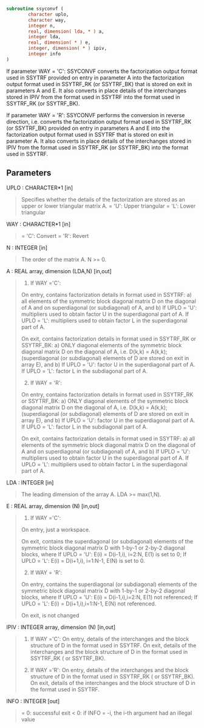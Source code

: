 ```fortran
subroutine ssyconvf (
        character uplo,
        character way,
        integer n,
        real, dimension( lda, * ) a,
        integer lda,
        real, dimension( * ) e,
        integer, dimension( * ) ipiv,
        integer info
)
```

If parameter WAY = 'C':
SSYCONVF converts the factorization output format used in
SSYTRF provided on entry in parameter A into the factorization
output format used in SSYTRF_RK (or SSYTRF_BK) that is stored
on exit in parameters A and E. It also converts in place details of
the interchanges stored in IPIV from the format used in SSYTRF into
the format used in SSYTRF_RK (or SSYTRF_BK).

If parameter WAY = 'R':
SSYCONVF performs the conversion in reverse direction, i.e.
converts the factorization output format used in SSYTRF_RK
(or SSYTRF_BK) provided on entry in parameters A and E into
the factorization output format used in SSYTRF that is stored
on exit in parameter A. It also converts in place details of
the interchanges stored in IPIV from the format used in SSYTRF_RK
(or SSYTRF_BK) into the format used in SSYTRF.

## Parameters
UPLO : CHARACTER\*1 [in]
> Specifies whether the details of the factorization are
> stored as an upper or lower triangular matrix A.
> = 'U':  Upper triangular
> = 'L':  Lower triangular

WAY : CHARACTER\*1 [in]
> = 'C': Convert
> = 'R': Revert

N : INTEGER [in]
> The order of the matrix A.  N >= 0.

A : REAL array, dimension (LDA,N) [in,out]
> 
> 1) If WAY ='C':
> 
> On entry, contains factorization details in format used in
> SSYTRF:
> a) all elements of the symmetric block diagonal
> matrix D on the diagonal of A and on superdiagonal
> (or subdiagonal) of A, and
> b) If UPLO = 'U': multipliers used to obtain factor U
> in the superdiagonal part of A.
> If UPLO = 'L': multipliers used to obtain factor L
> in the superdiagonal part of A.
> 
> On exit, contains factorization details in format used in
> SSYTRF_RK or SSYTRF_BK:
> a) ONLY diagonal elements of the symmetric block diagonal
> matrix D on the diagonal of A, i.e. D(k,k) = A(k,k);
> (superdiagonal (or subdiagonal) elements of D
> are stored on exit in array E), and
> b) If UPLO = 'U': factor U in the superdiagonal part of A.
> If UPLO = 'L': factor L in the subdiagonal part of A.
> 
> 2) If WAY = 'R':
> 
> On entry, contains factorization details in format used in
> SSYTRF_RK or SSYTRF_BK:
> a) ONLY diagonal elements of the symmetric block diagonal
> matrix D on the diagonal of A, i.e. D(k,k) = A(k,k);
> (superdiagonal (or subdiagonal) elements of D
> are stored on exit in array E), and
> b) If UPLO = 'U': factor U in the superdiagonal part of A.
> If UPLO = 'L': factor L in the subdiagonal part of A.
> 
> On exit, contains factorization details in format used in
> SSYTRF:
> a) all elements of the symmetric block diagonal
> matrix D on the diagonal of A and on superdiagonal
> (or subdiagonal) of A, and
> b) If UPLO = 'U': multipliers used to obtain factor U
> in the superdiagonal part of A.
> If UPLO = 'L': multipliers used to obtain factor L
> in the superdiagonal part of A.

LDA : INTEGER [in]
> The leading dimension of the array A.  LDA >= max(1,N).

E : REAL array, dimension (N) [in,out]
> 
> 1) If WAY ='C':
> 
> On entry, just a workspace.
> 
> On exit, contains the superdiagonal (or subdiagonal)
> elements of the symmetric block diagonal matrix D
> with 1-by-1 or 2-by-2 diagonal blocks, where
> If UPLO = 'U': E(i) = D(i-1,i), i=2:N, E(1) is set to 0;
> If UPLO = 'L': E(i) = D(i+1,i), i=1:N-1, E(N) is set to 0.
> 
> 2) If WAY = 'R':
> 
> On entry, contains the superdiagonal (or subdiagonal)
> elements of the symmetric block diagonal matrix D
> with 1-by-1 or 2-by-2 diagonal blocks, where
> If UPLO = 'U': E(i) = D(i-1,i),i=2:N, E(1) not referenced;
> If UPLO = 'L': E(i) = D(i+1,i),i=1:N-1, E(N) not referenced.
> 
> On exit, is not changed

IPIV : INTEGER array, dimension (N) [in,out]
> 
> 1) If WAY ='C':
> On entry, details of the interchanges and the block
> structure of D in the format used in SSYTRF.
> On exit, details of the interchanges and the block
> structure of D in the format used in SSYTRF_RK
> ( or SSYTRF_BK).
> 
> 1) If WAY ='R':
> On entry, details of the interchanges and the block
> structure of D in the format used in SSYTRF_RK
> ( or SSYTRF_BK).
> On exit, details of the interchanges and the block
> structure of D in the format used in SSYTRF.

INFO : INTEGER [out]
> = 0:  successful exit
> < 0:  if INFO = -i, the i-th argument had an illegal value
